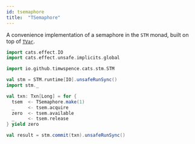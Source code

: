```yaml
---
id: tsemaphore
title:  "TSemaphore"
---
```


A convenience implementation of a semaphore in the `STM` monad, built on top of
[`TVar`](../theory/tvar.md).

```scala mdoc
import cats.effect.IO
import cats.effect.unsafe.implicits.global

import io.github.timwspence.cats.stm.STM

val stm = STM.runtime[IO].unsafeRunSync()
import stm._

val txn: Txn[Long] = for {
  tsem  <- TSemaphore.make(1)
  _     <- tsem.acquire
  zero  <- tsem.available
  _     <- tsem.release
} yield zero

val result = stm.commit(txn).unsafeRunSync()
```

